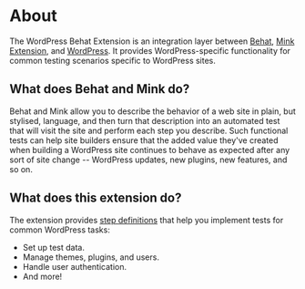 # About

The WordPress Behat Extension is an integration layer between [Behat](http://behat.org), [Mink Extension](https://github.com/Behat/MinkExtension), and [WordPress](https://wordpress.org). It provides WordPress-specific functionality for common testing scenarios specific to WordPress sites.

## What does Behat and Mink do?

Behat and Mink allow you to describe the behavior of a web site in plain, but stylised, language, and then turn that description into an automated test that will visit the site and perform each step you describe. Such functional tests can help site builders ensure that the added value they've created when building a WordPress site continues to behave as expected after any sort of site change -- WordPress updates, new plugins, new features, and so on.

## What does this extension do?

The extension provides [step definitions](http://docs.behat.org/en/latest/user_guide/context/definitions.html) that help you implement tests for common WordPress tasks:

* Set up test data.
* Manage themes, plugins, and users.
* Handle user authentication.
* And more!
